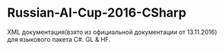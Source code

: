 # Russian-AI-Cup-2016-CSharp
XML документация(взято из официальной документации от 13.11.2016) для языкового пакета C#. GL & HF.
